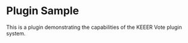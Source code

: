 Plugin Sample
=============

This is a plugin demonstrating the capabilities of the KEEER Vote plugin system.
